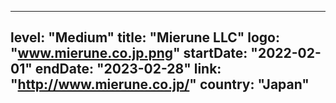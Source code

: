 
---
level: "Medium"
title: "Mierune LLC"
logo: "www.mierune.co.jp.png"
startDate: "2022-02-01"
endDate: "2023-02-28"
link: "http://www.mierune.co.jp/"
country: "Japan"
---
